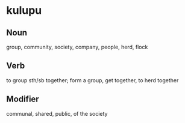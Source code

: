 kulupu
===

Noun
---

group, community, society, company, people, herd, flock

Verb
---

to group sth/sb together; form a group, get together, to herd together

Modifier
---

communal, shared, public, of the society